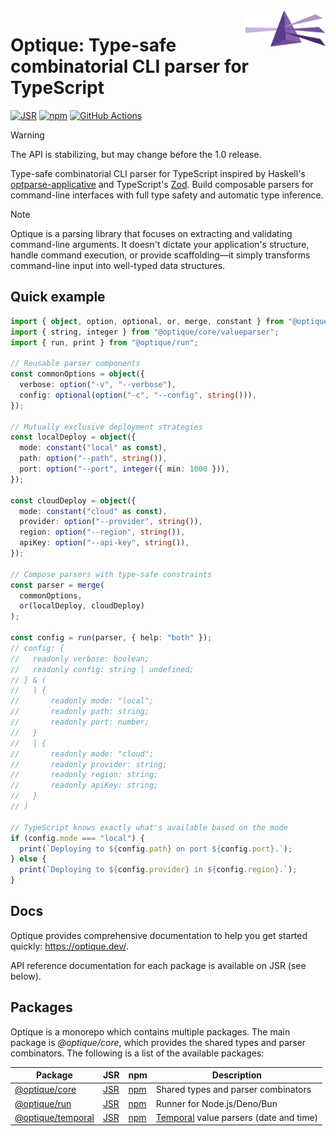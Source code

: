 <img src="docs/public/optique.svg" width="128" height="58" align="right">

Optique: Type-safe combinatorial CLI parser for TypeScript
==========================================================

[![JSR][JSR badge]][JSR]
[![npm][npm badge]][npm]
[![GitHub Actions][GitHub Actions badge]][GitHub Actions]

> [!WARNING]
> The API is stabilizing, but may change before the 1.0 release.

Type-safe combinatorial CLI parser for TypeScript inspired by Haskell's
[optparse-applicative] and TypeScript's [Zod]. Build composable parsers for
command-line interfaces with full type safety and automatic type inference.

> [!NOTE]
> Optique is a parsing library that focuses on extracting and validating
> command-line arguments. It doesn't dictate your application's structure,
> handle command execution, or provide scaffolding—it simply transforms
> command-line input into well-typed data structures.

[JSR]: https://jsr.io/@optique
[JSR badge]: https://jsr.io/badges/@optique/core
[npm]: https://www.npmjs.com/package/@optique/core
[npm badge]: https://img.shields.io/npm/v/@optique/core?logo=npm
[GitHub Actions]: https://github.com/dahlia/optique/actions/workflows/main.yaml
[GitHub Actions badge]: https://github.com/dahlia/optique/actions/workflows/main.yaml/badge.svg
[optparse-applicative]: https://github.com/pcapriotti/optparse-applicative
[Zod]: https://zod.dev/


Quick example
-------------

~~~~ typescript
import { object, option, optional, or, merge, constant } from "@optique/core/parser";
import { string, integer } from "@optique/core/valueparser";
import { run, print } from "@optique/run";

// Reusable parser components
const commonOptions = object({
  verbose: option("-v", "--verbose"),
  config: optional(option("-c", "--config", string())),
});

// Mutually exclusive deployment strategies
const localDeploy = object({
  mode: constant("local" as const),
  path: option("--path", string()),
  port: option("--port", integer({ min: 1000 })),
});

const cloudDeploy = object({
  mode: constant("cloud" as const),
  provider: option("--provider", string()),
  region: option("--region", string()),
  apiKey: option("--api-key", string()),
});

// Compose parsers with type-safe constraints
const parser = merge(
  commonOptions,
  or(localDeploy, cloudDeploy)
);

const config = run(parser, { help: "both" });
// config: {
//   readonly verbose: boolean;
//   readonly config: string | undefined;
// } & (
//   | {
//       readonly mode: "local";
//       readonly path: string;
//       readonly port: number;
//   }
//   | {
//       readonly mode: "cloud";
//       readonly provider: string;
//       readonly region: string;
//       readonly apiKey: string;
//   }
// )

// TypeScript knows exactly what's available based on the mode
if (config.mode === "local") {
  print(`Deploying to ${config.path} on port ${config.port}.`);
} else {
  print(`Deploying to ${config.provider} in ${config.region}.`);
}
~~~~


Docs
----

Optique provides comprehensive documentation to help you get started quickly:
<https://optique.dev/>.

API reference documentation for each package is available on JSR (see below).


Packages
--------

Optique is a monorepo which contains multiple packages.  The main package is
*@optique/core*, which provides the shared types and parser combinators.
The following is a list of the available packages:

| Package                                  | JSR                          | npm                          | Description                              |
| ---------------------------------------- | ---------------------------- | ---------------------------- | ---------------------------------------- |
| [@optique/core](/packages/core/)         | [JSR][jsr:@optique/core]     | [npm][npm:@optique/core]     | Shared types and parser combinators      |
| [@optique/run](/packages/run/)           | [JSR][jsr:@optique/run]      | [npm][npm:@optique/run]      | Runner for Node.js/Deno/Bun              |
| [@optique/temporal](/packages/temporal/) | [JSR][jsr:@optique/temporal] | [npm][npm:@optique/temporal] | [Temporal] value parsers (date and time) |

[jsr:@optique/core]: https://jsr.io/@optique/core
[npm:@optique/core]: https://www.npmjs.com/package/@optique/core
[jsr:@optique/run]: https://jsr.io/@optique/run
[npm:@optique/run]: https://www.npmjs.com/package/@optique/run
[jsr:@optique/temporal]: https://jsr.io/@optique/temporal
[npm:@optique/temporal]: https://www.npmjs.com/package/@optique/temporal
[Temporal]: https://developer.mozilla.org/en-US/docs/Web/JavaScript/Reference/Global_Objects/Temporal
